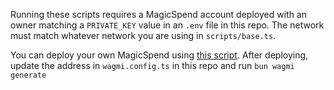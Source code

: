 Running these scripts requires a MagicSpend account deployed with an owner matching a `PRIVATE_KEY` value in an `.env` file in this repo. The network must match whatever network you are using in `scripts/base.ts`.

You can deploy your own MagicSpend using [this script](https://github.com/coinbase/magic-spend/blob/main/script/DeployMagicSpend.s.sol). After deploying, update the address in `wagmi.config.ts` in this repo and run `bun wagmi generate`